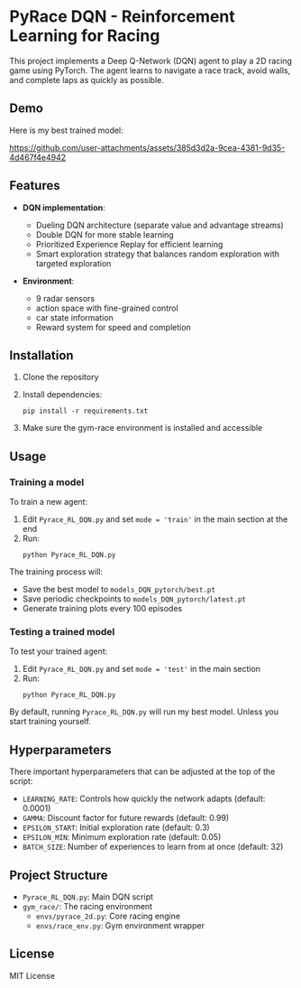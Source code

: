 # PyRace DQN - Reinforcement Learning for Racing

This project implements a Deep Q-Network (DQN) agent to play a 2D racing game using PyTorch. The agent learns to navigate a race track, avoid walls, and complete laps as quickly as possible.

## Demo

Here is my best trained model:

https://github.com/user-attachments/assets/385d3d2a-9cea-4381-9d35-4d467f4e4942


## Features

- **DQN implementation**:
  - Dueling DQN architecture (separate value and advantage streams)
  - Double DQN for more stable learning
  - Prioritized Experience Replay for efficient learning
  - Smart exploration strategy that balances random exploration with targeted exploration

- **Environment**:
  - 9 radar sensors
  - action space with fine-grained control
  - car state information
  - Reward system for speed and completion

## Installation

1. Clone the repository

2. Install dependencies:
   ```
   pip install -r requirements.txt
   ```

3. Make sure the gym-race environment is installed and accessible

## Usage

### Training a model

To train a new agent:

1. Edit `Pyrace_RL_DQN.py` and set `mode = 'train'` in the main section at the end
2. Run:
   ```
   python Pyrace_RL_DQN.py
   ```

The training process will:
- Save the best model to `models_DQN_pytorch/best.pt`
- Save periodic checkpoints to `models_DQN_pytorch/latest.pt`
- Generate training plots every 100 episodes

### Testing a trained model

To test your trained agent:

1. Edit `Pyrace_RL_DQN.py` and set `mode = 'test'` in the main section
2. Run:
   ```
   python Pyrace_RL_DQN.py
   ```

By default, running `Pyrace_RL_DQN.py` will run my best model. Unless you start training yourself.

## Hyperparameters

There important hyperparameters that can be adjusted at the top of the script:

- `LEARNING_RATE`: Controls how quickly the network adapts (default: 0.0001)
- `GAMMA`: Discount factor for future rewards (default: 0.99)
- `EPSILON_START`: Initial exploration rate (default: 0.3)
- `EPSILON_MIN`: Minimum exploration rate (default: 0.05)
- `BATCH_SIZE`: Number of experiences to learn from at once (default: 32)

## Project Structure

- `Pyrace_RL_DQN.py`: Main DQN script
- `gym_race/`: The racing environment
  - `envs/pyrace_2d.py`: Core racing engine
  - `envs/race_env.py`: Gym environment wrapper

## License

MIT License
